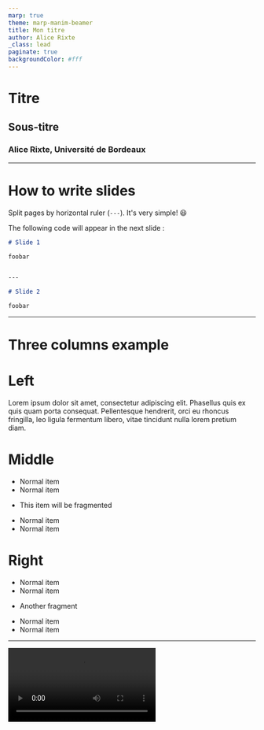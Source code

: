 ```yaml
---
marp: true
theme: marp-manim-beamer
title: Mon titre
author: Alice Rixte
_class: lead
paginate: true
backgroundColor: #fff
---
```


<!-- _class: title -->

# Titre

## **Sous-titre**

### Alice Rixte, Université de Bordeaux

---

# How to write slides

Split pages by horizontal ruler (`---`). It's very simple! :satisfied:

The following code will appear in the next slide :
<div data-marpit-fragment>

```markdown
# Slide 1

foobar


---

# Slide 2

foobar
```

</div>

---

# Three columns example

<div class="container">

<div class="col">

# **Left**

Lorem ipsum dolor sit amet, consectetur adipiscing elit. Phasellus quis ex quis quam porta consequat. Pellentesque hendrerit, orci eu rhoncus fringilla, leo ligula fermentum libero, vitae tincidunt nulla lorem pretium diam.

</div>

<div class="col">

# **Middle**

- Normal item
- Normal item
* This item will be fragmented
- Normal item
- Normal item

</div>

<div class="col">

# **Right**

- Normal item
- Normal item
* Another fragment 
- Normal item
- Normal item

</div>
</div>

---

<!-- _class: manim -->

<video  autoplay loop src="./media/videos/marp-template/720p30/CircleToSquare.mp4">

---
# Manim videos

- Sadly, they only render properly in HTML, pdf doesn't like them :cry:

---
# Beamer-like boxes
<div class="container">
<div class="col">

<div class="infobox">
<div class="boxhead"> Some info box</div>
<div class="boxcontent">

- Some interesting point

</div>
</div>

<div class="alertbox">
<div class="boxhead">Alert box</div>
<div class="boxcontent">

- Something that is utterly not boring
- Even less boring stuff

</div>
</div>
</div>

<div class="col">
<div class="examplebox">
<div class="boxhead">Example box with a way way too long title</div>
<div class="boxcontent">

- Maybe there's not enough room in this. We'll see.

Some LaTeX : $\sqrt{x}$

- I feel quite bad about indentation not being possible because of markdown thinking it's code, HTML looks ugly.
</div>
</div>



</div>
